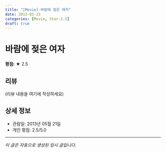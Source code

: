 ```yaml
---
title: "[Movie] 바람에 젖은 여자"
date: 2013-05-21
categories: [Movie, Star-2.5]
draft: true
---
```


# 바람에 젖은 여자

**평점:** ★ 2.5

## 리뷰

(리뷰 내용을 여기에 작성하세요)

## 상세 정보

- 관람일: 2013년 05월 21일
- 개인 평점: 2.5/5.0

---

*이 글은 자동으로 생성된 임시 글입니다.*
